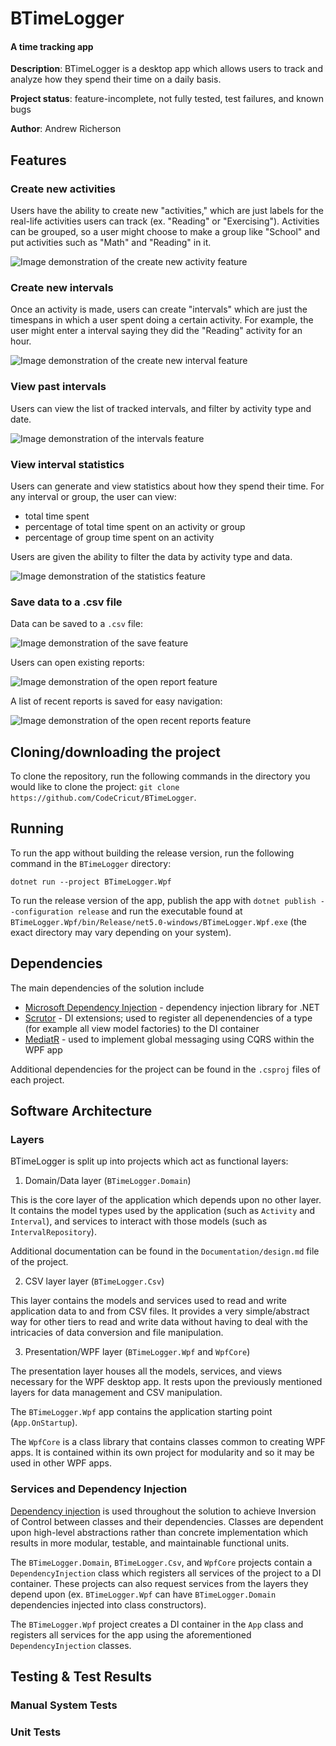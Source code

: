 # BTimeLogger

#### A time tracking app

**Description**: BTimeLogger is a desktop app which allows users to track and analyze how they spend their time on a daily basis.

**Project status**: feature-incomplete, not fully tested, test failures, and known bugs

**Author**: Andrew Richerson

## Features

### Create new activities

Users have the ability to create new "activities," which are just labels for the real-life activities users can track (ex. "Reading" or "Exercising").
Activities can be grouped, so a user might choose to make a group like "School" and put activities such as "Math" and "Reading" in it.

![Image demonstration of the create new activity feature](/Resources/Create_New_Activity_Demo.png)

### Create new intervals

Once an activity is made, users can create "intervals" which are just the timespans in which a user spent doing a certain activity. For example,
the user might enter a interval saying they did the "Reading" activity for an hour.

![Image demonstration of the create new interval feature](/Resources/Create_New_Interval_Demo.png)

### View past intervals

Users can view the list of tracked intervals, and filter by activity type and date.

![Image demonstration of the intervals feature](/Resources/Intervals_Demo.png)

### View interval statistics

Users can generate and view statistics about how they spend their time. For any interval or group, the user can view:

-   total time spent
-   percentage of total time spent on an activity or group
-   percentage of group time spent on an activity

Users are given the ability to filter the data by activity type and data.

![Image demonstration of the statistics feature](/Resources/Statistics_Demo.png)

### Save data to a .csv file

Data can be saved to a `.csv` file:

![Image demonstration of the save feature](/Resources/Save_As_Demo.png)

Users can open existing reports:

![Image demonstration of the open report feature](/Resources/Open_Report_Demo.png)

A list of recent reports is saved for easy navigation:

![Image demonstration of the open recent reports feature](/Resources/Home_Recents_Demo.png)

## Cloning/downloading the project

To clone the repository, run the following commands in the directory you would like to clone the project: `git clone https://github.com/CodeCricut/BTimeLogger`.

## Running

To run the app without building the release version, run the following command in the `BTimeLogger` directory:

`dotnet run --project BTimeLogger.Wpf`

To run the release version of the app, publish the app with `dotnet publish --configuration release` and run the executable found at `BTimeLogger.Wpf/bin/Release/net5.0-windows/BTimeLogger.Wpf.exe` (the exact directory may vary depending on your system).

## Dependencies

The main dependencies of the solution include

-   [Microsoft Dependency Injection](https://www.nuget.org/packages/Microsoft.Extensions.DependencyInjection) - dependency injection library for .NET
-   [Scrutor](https://github.com/khellang/Scrutor) - DI extensions; used to register all depenendencies of a type (for example all view model factories) to the DI container
-   [MediatR](https://github.com/jbogard/MediatR) - used to implement global messaging using CQRS within the WPF app

Additional dependencies for the project can be found in the `.csproj` files of each project.

## Software Architecture

### Layers

BTimeLogger is split up into projects which act as functional layers:

1. Domain/Data layer (`BTimeLogger.Domain`)

This is the core layer of the application which depends upon no other layer. It contains the
model types used by the application (such as `Activity` and `Interval`), and services to interact with those models (such as `IntervalRepository`).

Additional documentation can be found in the `Documentation/design.md` file of the project.

2. CSV layer layer (`BTimeLogger.Csv`)

This layer contains the models and services used to read and write application data to and from CSV files. It provides a very simple/abstract way for other tiers to read and write data without having to deal with the intricacies of data conversion and file manipulation.

3. Presentation/WPF layer (`BTimeLogger.Wpf` and `WpfCore`)

The presentation layer houses all the models, services, and views necessary for the WPF desktop app. It rests upon the previously mentioned layers for data management and CSV manipulation.

The `BTimeLogger.Wpf` app contains the application starting point (`App.OnStartup`).

The `WpfCore` is a class library that contains classes common to creating WPF apps. It is contained within its own project for modularity and so it may be used in other WPF apps.

### Services and Dependency Injection

[Dependency injection](https://docs.microsoft.com/en-us/dotnet/core/extensions/dependency-injection) is used throughout the solution to achieve Inversion of Control between classes and their dependencies. Classes are dependent upon high-level abstractions rather than concrete implementation which results in more modular, testable, and maintainable functional units.

The `BTimeLogger.Domain`, `BTimeLogger.Csv`, and `WpfCore` projects contain a `DependencyInjection` class which registers all services of the project to a DI container. These projects can also request services from the layers they depend upon (ex. `BTimeLogger.Wpf` can have `BTimeLogger.Domain` dependencies injected into class constructors).

The `BTimeLogger.Wpf` project creates a DI container in the `App` class and registers all services for the app using the aforementioned `DependencyInjection` classes.

## Testing & Test Results

### Manual System Tests

### Unit Tests
